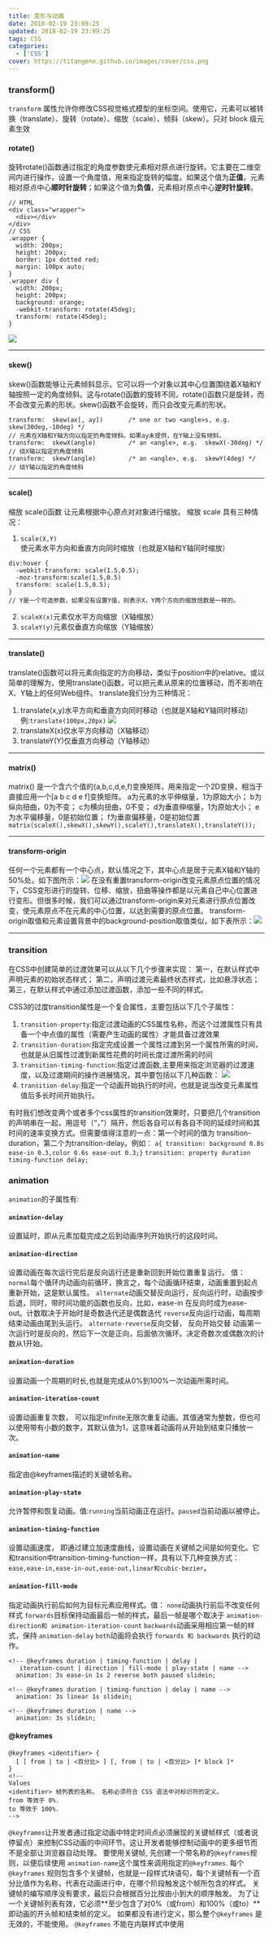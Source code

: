 ```yaml
---
title: 变形与动画
date: 2018-02-19 23:09:25
updated: 2018-02-19 23:09:25
tags: CSS
categories: 
  - ['CSS']
cover: https://titangene.github.io/images/cover/css.png
---
```


### transform()
`transform` 属性允许你修改CSS视觉格式模型的坐标空间。使用它，元素可以被转换（translate）、旋转（rotate）、缩放（scale）、倾斜（skew）。只对 block 级元素生效
#### rotate()
旋转rotate()函数通过指定的角度参数使元素相对原点进行旋转。它主要在二维空间内进行操作，设置一个角度值，用来指定旋转的幅度。如果这个值为**正值**，元素相对原点中心**顺时针旋转**；如果这个值为**负值**，元素相对原点中心**逆时针旋转**。

```
// HTML
<div class="wrapper">
  <div></div>
</div>
// CSS
.wrapper {
  width: 200px;
  height: 200px;
  border: 1px dotted red;
  margin: 100px auto;
}
.wrapper div {
  width: 200px;
  height: 200px;
  background: orange;
  -webkit-transform: rotate(45deg);
  transform: rotate(45deg);
}
```

![](1.png)

---

#### skew()
skew()函数能够让元素倾斜显示。它可以将一个对象以其中心位置围绕着X轴和Y轴按照一定的角度倾斜。这与rotate()函数的旋转不同，rotate()函数只是旋转，而不会改变元素的形状。skew()函数不会旋转，而只会改变元素的形状。
```
transform:  skew(ax[, ay])       /* one or two <angle>s, e.g.  skew(30deg,-10deg) */
// 元素在X轴和Y轴方向以指定的角度倾斜。如果ay未提供，在Y轴上没有倾斜。
transform:  skewX(angle)         /* an <angle>, e.g.  skewX(-30deg) */
// 绕X轴以指定的角度倾斜
transform:  skewY(angle)         /* an <angle>, e.g.  skewY(4deg) */
// 绕Y轴以指定的角度倾斜
```

---

#### scale()
缩放 scale()函数 让元素根据中心原点对对象进行缩放。
缩放 scale 具有三种情况：
1. `scale(X,Y)`使元素水平方向和垂直方向同时缩放（也就是X轴和Y轴同时缩放）
```
div:hover {
  -webkit-transform: scale(1.5,0.5);
  -moz-transform:scale(1.5,0.5)
  transform: scale(1.5,0.5);
}
// Y是一个可选参数，如果没有设置Y值，则表示X，Y两个方向的缩放倍数是一样的。
```
2. `scaleX(x)`元素仅水平方向缩放（X轴缩放）
3. `scaleY(y)`元素仅垂直方向缩放（Y轴缩放）

---

#### translate()
translate()函数可以将元素向指定的方向移动，类似于position中的relative。或以简单的理解为，使用translate()函数，可以把元素从原来的位置移动，而不影响在X、Y轴上的任何Web组件。
translate我们分为三种情况：
1. translate(x,y)水平方向和垂直方向同时移动（也就是X轴和Y轴同时移动）例:`translate(100px,20px)`
![](2.png)
2. translateX(x)仅水平方向移动（X轴移动）
3. translateY(Y)仅垂直方向移动（Y轴移动）

---

#### matrix()
matrix() 是一个含六个值的(a,b,c,d,e,f)变换矩阵，用来指定一个2D变换，相当于直接应用一个[a b c d e f]变换矩阵。
a为元素的水平伸缩量，1为原始大小；
b为纵向扭曲，0为不变；
c为横向扭曲，0不变；
d为垂直伸缩量，1为原始大小；
e为水平偏移量，0是初始位置；
f为垂直偏移量，0是初始位置
``matrix(scaleX(),skewX(),skewY(),scaleY(),translateX(),translateY());``

---

#### transform-origin
任何一个元素都有一个中心点，默认情况之下，其中心点是居于元素X轴和Y轴的50%处。如下图所示：![](3.png)
在没有重置transform-origin改变元素原点位置的情况下，CSS变形进行的旋转、位移、缩放，扭曲等操作都是以元素自己中心位置进行变形。但很多时候，我们可以通过transform-origin来对元素进行原点位置改变，使元素原点不在元素的中心位置，以达到需要的原点位置。
transform-origin取值和元素设置背景中的background-position取值类似，如下表所示：![](4.png)

---

### transition
在CSS中创建简单的过渡效果可以从以下几个步骤来实现：
第一，在默认样式中声明元素的初始状态样式；
第二，声明过渡元素最终状态样式，比如悬浮状态；
第三，在默认样式中通过添加过渡函数，添加一些不同的样式。

CSS3的过度transition属性是一个复合属性，主要包括以下几个子属性：
1. `transition-property`:指定过渡动画的CSS属性名称，而这个过渡属性只有具备一个中点值的属性（需要产生动画的属性）才能具备过渡效果
2. `transition-duration`:指定完成设置一个属性过渡到另一个属性所需的时间，也就是从旧属性过渡到新属性花费的时间长度过渡所需的时间
3. `transition-timing-function`:指定过渡函数,主要用来指定浏览器的过渡速度，以及过渡期间的操作进展情况，其中要包括以下几种函数：
![](5.png)
4. `transition-delay`:指定一个动画开始执行的时间，也就是说当改变元素属性值后多长时间开始执行。

有时我们想改变两个或者多个css属性的transition效果时，只要把几个transition的声明串在一起，用逗号（“，”）隔开，然后各自可以有各自不同的延续时间和其时间的速率变换方式。但需要值得注意的一点：第一个时间的值为 transition-duration，第二个为transition-delay。例如：
``a{ transition: background 0.8s ease-in 0.3,color 0.6s ease-out 0.3;}``
`transition: property duration timing-function delay;`

### animation
`animation`的子属性有:
#### `animation-delay`
设置延时，即从元素加载完成之后到动画序列开始执行的这段时间。
#### `animation-direction`
设置动画在每次运行完后是反向运行还是重新回到开始位置重复运行。
值：
`normal`每个循环内动画向前循环，换言之，每个动画循环结束，动画重置到起点重新开始，这是默认属性。
`alternate`动画交替反向运行，反向运行时，动画按步后退，同时，带时间功能的函数也反向，比如，ease-in 在反向时成为ease-out。计数取决于开始时是奇数迭代还是偶数迭代
`reverse`反向运行动画，每周期结束动画由尾到头运行。
`alternate-reverse`反向交替， 反向开始交替
动画第一次运行时是反向的，然后下一次是正向，后面依次循环。决定奇数次或偶数次的计数从1开始。
#### `animation-duration`
设置动画一个周期的时长,也就是完成从0%到100%一次动画所需时间。
#### `animation-iteration-count`
设置动画重复次数， 可以指定infinite无限次重复动画。其值通常为整数，但也可以使用带有小数的数字，其默认值为1，这意味着动画将从开始到结束只播放一次。
#### `animation-name`
指定由@keyframes描述的关键帧名称。
#### `animation-play-state`
允许暂停和恢复动画。值:`running`当前动画正在运行。`paused`当前动画以被停止。
#### `animation-timing-function`
设置动画速度， 即通过建立加速度曲线，设置动画在关键帧之间是如何变化。它和transition中transition-timing-function一样，具有以下几种变换方式：`ease,ease-in,ease-in-out,ease-out,linear和cubic-bezier`。
#### `animation-fill-mode`
指定动画执行前后如何为目标元素应用样式。值：
`none`动画执行前后不改变任何样式
`forwards`目标保持动画最后一帧的样式，最后一帧是哪个取决于     `animation-direction和 animation-iteration-count` `backwards`动画采用相应第一帧的样式，保持 `animation-delay`
`both`动画将会执行 `forwards 和 backwards` 执行的动作。
```
<!-- @keyframes duration | timing-function | delay |
   iteration-count | direction | fill-mode | play-state | name -->
  animation: 3s ease-in 1s 2 reverse both paused slidein;

<!-- @keyframes duration | timing-function | delay | name -->
  animation: 3s linear 1s slidein;

<!-- @keyframes duration | name -->
  animation: 3s slidein;
```

#### @keyframes
```
@keyframes <identifier> {
  [ [ from | to | <百分比> ] [, from | to | <百分比> ]* block ]*
}
<!-- 
Values
<identifier> 帧列表的名称。 名称必须符合 CSS 语法中对标识符的定义。
from 等效于 0%.
to 等效于 100%. 
-->
```
`@keyframes`让开发者通过指定动画中特定时间点必须展现的关键帧样式（或者说停留点）来控制CSS动画的中间环节。这让开发者能够控制动画中的更多细节而不是全部让浏览器自动处理。
要使用关键帧, 先创建一个带名称的`@keyframes`规则，以便后续使用 `animation-name`这个属性来调用指定的`@keyframes`. 每个`@keyframes` 规则包含多个关键帧，也就是一段样式块语句，每个关键帧有一个百分比值作为名称，代表在动画进行中，在哪个阶段触发这个帧所包含的样式。
关键帧的编写顺序没有要求，最后只会根据百分比按由小到大的顺序触发。
为了让一个关键帧列表有效，它必须**至少包含了对0%（或from）和100%（或to）**即动画的开头帧和结束帧的定义。 如果都没有进行定义，那么整个`@keyframes` 是无效的，不能使用。
`@keyframes` 不能在内联样式中使用